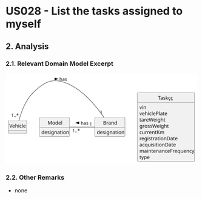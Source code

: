 # US028 - List the tasks assigned to myself

## 2. Analysis

### 2.1. Relevant Domain Model Excerpt 

![Domain Model](svg/us028-domain-model.svg)

### 2.2. Other Remarks

- none